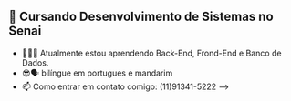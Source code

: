 ## 🏫 Cursando Desenvolvimento de Sistemas no Senai
      
- 🌱👨‍🎓  Atualmente estou aprendendo Back-End, Frond-End e Banco de Dados.
- 😎​🗣️ bilíngue em portugues e mandarim
- 📫 Como entrar em contato comigo: (11)91341-5222
-->
